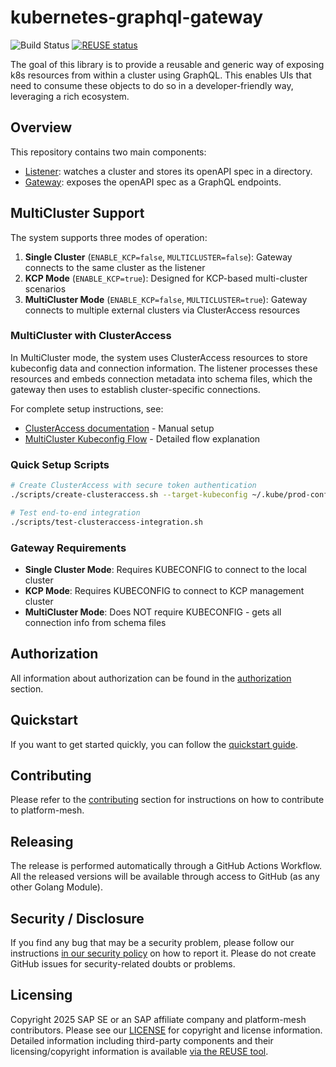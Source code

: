 # kubernetes-graphql-gateway

![Build Status](https://github.com/platform-mesh/kubernetes-graphql-gateway/actions/workflows/pipeline.yml/badge.svg)
[![REUSE status](
https://api.reuse.software/badge/github.com/platform-mesh/kubernetes-graphql-gateway)](https://api.reuse.software/info/github.com/platform-mesh/kubernetes-graphql-gateway)

The goal of this library is to provide a reusable and generic way of exposing k8s resources from within a cluster using GraphQL.
This enables UIs that need to consume these objects to do so in a developer-friendly way, leveraging a rich ecosystem.

## Overview

This repository contains two main components:
- [Listener](./docs/listener.md): watches a cluster and stores its openAPI spec in a directory.
- [Gateway](./docs/gateway.md): exposes the openAPI spec as a GraphQL endpoints.

## MultiCluster Support

The system supports three modes of operation:

1. **Single Cluster** (`ENABLE_KCP=false`, `MULTICLUSTER=false`): Gateway connects to the same cluster as the listener
2. **KCP Mode** (`ENABLE_KCP=true`): Designed for KCP-based multi-cluster scenarios  
3. **MultiCluster Mode** (`ENABLE_KCP=false`, `MULTICLUSTER=true`): Gateway connects to multiple external clusters via ClusterAccess resources

### MultiCluster with ClusterAccess

In MultiCluster mode, the system uses ClusterAccess resources to store kubeconfig data and connection information. The listener processes these resources and embeds connection metadata into schema files, which the gateway then uses to establish cluster-specific connections.

For complete setup instructions, see:
- [ClusterAccess documentation](./docs/clusteraccess.md) - Manual setup
- [MultiCluster Kubeconfig Flow](./docs/multicluster-kubeconfig-flow.md) - Detailed flow explanation

### Quick Setup Scripts

```bash
# Create ClusterAccess with secure token authentication  
./scripts/create-clusteraccess.sh --target-kubeconfig ~/.kube/prod-config

# Test end-to-end integration
./scripts/test-clusteraccess-integration.sh
```

### Gateway Requirements

- **Single Cluster Mode**: Requires KUBECONFIG to connect to the local cluster
- **KCP Mode**: Requires KUBECONFIG to connect to KCP management cluster  
- **MultiCluster Mode**: Does NOT require KUBECONFIG - gets all connection info from schema files

## Authorization

All information about authorization can be found in the [authorization](./docs/authorization.md) section.

## Quickstart

If you want to get started quickly, you can follow the [quickstart guide](./docs/quickstart.md).

## Contributing
Please refer to the [contributing](./docs/contributing.md) section for instructions on how to contribute to platform-mesh.

## Releasing

The release is performed automatically through a GitHub Actions Workflow.
All the released versions will be available through access to GitHub (as any other Golang Module).

## Security / Disclosure

If you find any bug that may be a security problem, please follow our instructions [in our security policy](https://github.com/platform-mesh/.github/blob/main/SECURITY.md) on how to report it. Please do not create GitHub issues for security-related doubts or problems.

## Licensing

Copyright 2025 SAP SE or an SAP affiliate company and platform-mesh contributors. Please see our [LICENSE](LICENSE) for copyright and license information. Detailed information including third-party components and their licensing/copyright information is available [via the REUSE tool](https://api.reuse.software/info/github.com/platform-mesh/kubernetes-graphql-gateway).
